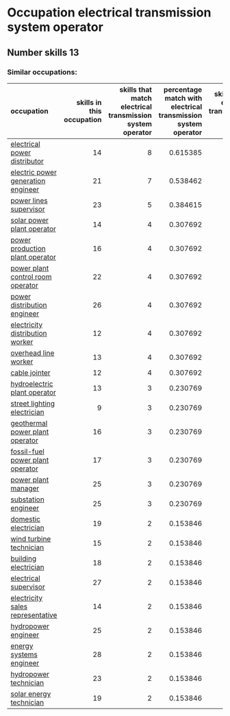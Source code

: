 # Occupation electrical transmission system operator
## Number skills 13
### Similar occupations:
| occupation                                                                  |   skills in this occupation |   skills that match electrical transmission system operator |   percentage match with electrical transmission system operator |   skills not in electrical transmission system operator |
|:----------------------------------------------------------------------------|----------------------------:|------------------------------------------------------------:|----------------------------------------------------------------:|--------------------------------------------------------:|
| [electrical power distributor](electrical_power_distributor.md)             |                          14 |                                                           8 |                                                        0.615385 |                                                       6 |
| [electric power generation engineer](electric_power_generation_engineer.md) |                          21 |                                                           7 |                                                        0.538462 |                                                      14 |
| [power lines supervisor](power_lines_supervisor.md)                         |                          23 |                                                           5 |                                                        0.384615 |                                                      18 |
| [solar power plant operator](solar_power_plant_operator.md)                 |                          14 |                                                           4 |                                                        0.307692 |                                                      10 |
| [power production plant operator](power_production_plant_operator.md)       |                          16 |                                                           4 |                                                        0.307692 |                                                      12 |
| [power plant control room operator](power_plant_control_room_operator.md)   |                          22 |                                                           4 |                                                        0.307692 |                                                      18 |
| [power distribution engineer](power_distribution_engineer.md)               |                          26 |                                                           4 |                                                        0.307692 |                                                      22 |
| [electricity distribution worker](electricity_distribution_worker.md)       |                          12 |                                                           4 |                                                        0.307692 |                                                       8 |
| [overhead line worker](overhead_line_worker.md)                             |                          13 |                                                           4 |                                                        0.307692 |                                                       9 |
| [cable jointer](cable_jointer.md)                                           |                          12 |                                                           4 |                                                        0.307692 |                                                       8 |
| [hydroelectric plant operator](hydroelectric_plant_operator.md)             |                          13 |                                                           3 |                                                        0.230769 |                                                      10 |
| [street lighting electrician](street_lighting_electrician.md)               |                           9 |                                                           3 |                                                        0.230769 |                                                       6 |
| [geothermal power plant operator](geothermal_power_plant_operator.md)       |                          16 |                                                           3 |                                                        0.230769 |                                                      13 |
| [fossil-fuel power plant operator](fossil-fuel_power_plant_operator.md)     |                          17 |                                                           3 |                                                        0.230769 |                                                      14 |
| [power plant manager](power_plant_manager.md)                               |                          25 |                                                           3 |                                                        0.230769 |                                                      22 |
| [substation engineer](substation_engineer.md)                               |                          25 |                                                           3 |                                                        0.230769 |                                                      22 |
| [domestic electrician](domestic_electrician.md)                             |                          19 |                                                           2 |                                                        0.153846 |                                                      17 |
| [wind turbine technician](wind_turbine_technician.md)                       |                          15 |                                                           2 |                                                        0.153846 |                                                      13 |
| [building electrician](building_electrician.md)                             |                          18 |                                                           2 |                                                        0.153846 |                                                      16 |
| [electrical supervisor](electrical_supervisor.md)                           |                          27 |                                                           2 |                                                        0.153846 |                                                      25 |
| [electricity sales representative](electricity_sales_representative.md)     |                          14 |                                                           2 |                                                        0.153846 |                                                      12 |
| [hydropower engineer](hydropower_engineer.md)                               |                          25 |                                                           2 |                                                        0.153846 |                                                      23 |
| [energy systems engineer](energy_systems_engineer.md)                       |                          28 |                                                           2 |                                                        0.153846 |                                                      26 |
| [hydropower technician](hydropower_technician.md)                           |                          23 |                                                           2 |                                                        0.153846 |                                                      21 |
| [solar energy technician](solar_energy_technician.md)                       |                          19 |                                                           2 |                                                        0.153846 |                                                      17 |
